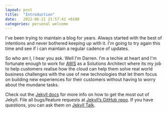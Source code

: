 ```yaml
---
layout: post
title:  "Introduction"
date:   2022-06-21 21:57:42 +0100
categories: personal welcome 
---
```



I've been trying to maintain a blog for years. Always started with the best of intentions and never bothered keeping up with it. I'm going to try again this time and see if i can maintain a regular cadence of updates. 

So who am I, I hear you ask. Well I'm Darren. I'm a techie at heart and I'm fortunate enough to work for [AWS][aws] as a Solutions Architect where its my job to help customers realise how the cloud can help them solve real world business challenges with the use of new technologies that let them focus on building new experiences for their customers without having to worry about the mundane tasks. 




Check out the [Jekyll docs][jekyll-docs] for more info on how to get the most out of Jekyll. File all bugs/feature requests at [Jekyll’s GitHub repo][jekyll-gh]. If you have questions, you can ask them on [Jekyll Talk][jekyll-talk].

[jekyll-docs]: https://jekyllrb.com/docs/home
[jekyll-gh]:   https://github.com/jekyll/jekyll
[jekyll-talk]: https://talk.jekyllrb.com/
[aws]: https://aws.amazon.com/
